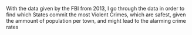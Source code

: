 <p>With the data given by the FBI from 2013, I go through the data in order to find which States commit the most Violent Crimes, which are safest, given the ammount of population per town, and might lead to the alarming crime rates </p>
